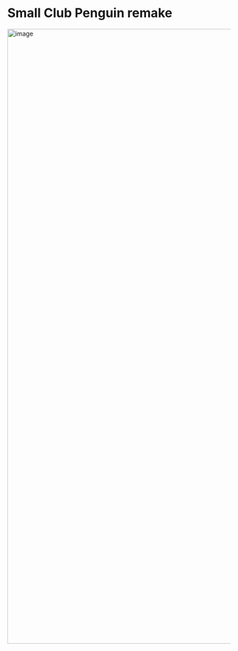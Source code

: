 # Small Club Penguin remake

<img width="1387" alt="image" src="https://github.com/user-attachments/assets/4dede803-f4f6-4a35-853e-e89c00528b70" />
